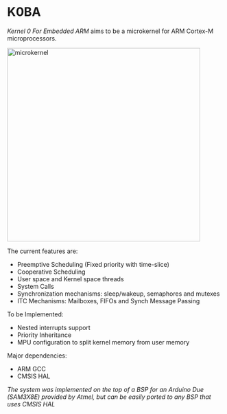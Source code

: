 # K0BA
*Kernel 0 For Embedded ARM* aims to be a microkernel for ARM Cortex-M microprocessors. 

<img width="450" alt="microkernel" src="https://user-images.githubusercontent.com/62488903/209377097-07d90421-afe0-4749-adac-3a875641aa51.png">

The current features are:
* Preemptive Scheduling (Fixed priority with time-slice) 
* Cooperative Scheduling
* User space and Kernel space threads
* System Calls
* Synchronization mechanisms: sleep/wakeup, semaphores and mutexes
* ITC Mechanisms: Mailboxes, FIFOs and Synch Message Passing

To be Implemented:
* Nested interrupts support
* Priority Inheritance
* MPU configuration to split kernel memory from user memory

Major dependencies:
* ARM GCC 
* CMSIS HAL

_The system was implemented on the top of a BSP for an Arduino Due (SAM3X8E) provided by Atmel, 
but can be easily ported to any BSP that uses CMSIS HAL_
